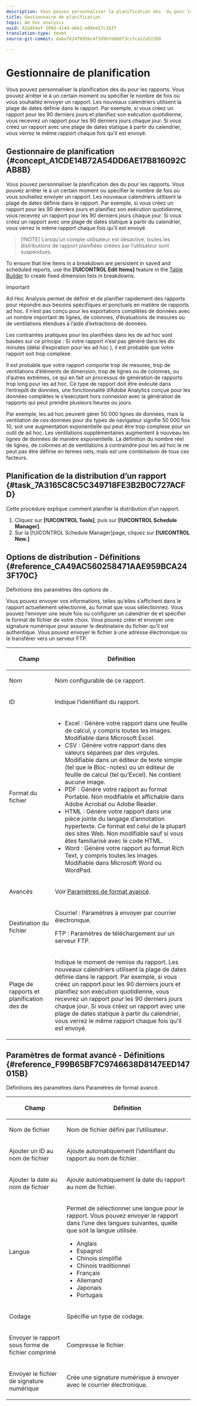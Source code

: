 ```yaml
---
description: Vous pouvez personnaliser la planification des  du pour les rapports. Vous pouvez arrêter le à un certain moment ou spécifier le nombre de fois où vous souhaitez envoyer un rapport. Les nouveaux calendriers utilisent la plage de dates définie dans le rapport. Par exemple, si vous créez un rapport pour les 90 derniers jours et planifiez son exécution quotidienne, vous recevrez un rapport pour les 90 derniers jours chaque jour. Si vous créez un rapport avec une plage de dates statique à partir du calendrier, vous verrez le même rapport chaque fois qu'il est envoyé.
title: Gestionnaire de planification
topic: Ad hoc analysis
uuid: 82a054ef-109d-414d-a6e1-e09ee57c163f
translation-type: tm+mt
source-git-commit: dabaf6247695bc4f3d9bfe668f3ccfca12a52269

---
```



# Gestionnaire de planification

Vous pouvez personnaliser la planification des  du pour les rapports. Vous pouvez arrêter le à un certain moment ou spécifier le nombre de fois où vous souhaitez envoyer un rapport. Les nouveaux calendriers utilisent la plage de dates définie dans le rapport. Par exemple, si vous créez un rapport pour les 90 derniers jours et planifiez son exécution quotidienne, vous recevrez un rapport pour les 90 derniers jours chaque jour. Si vous créez un rapport avec une plage de dates statique à partir du calendrier, vous verrez le même rapport chaque fois qu&#39;il est envoyé.

## Gestionnaire de planification {#concept_A1CDE14B72A54DD6AE17B816092CAB8B}

Vous pouvez personnaliser la planification des  du pour les rapports. Vous pouvez arrêter le à un certain moment ou spécifier le nombre de fois où vous souhaitez envoyer un rapport. Les nouveaux calendriers utilisent la plage de dates définie dans le rapport. Par exemple, si vous créez un rapport pour les 90 derniers jours et planifiez son exécution quotidienne, vous recevrez un rapport pour les 90 derniers jours chaque jour. Si vous créez un rapport avec une plage de dates statique à partir du calendrier, vous verrez le même rapport chaque fois qu&#39;il est envoyé.

>[!NOTE] Lorsqu’un compte utilisateur est désactivé, toutes les distributions de rapport planifiées créées par l’utilisateur sont suspendues.

To ensure that line items in a breakdown are persistent in saved and scheduled reports, use the **[!UICONTROL Edit Items]** feature in the [Table Builder](/help/analyze/ad-hoc-analysis/c-tablebuilder.md) to create fixed dimension lists in breakdowns.

>[!IMPORTANT]
>
>Ad Hoc Analysis permet de définir et de planifier rapidement des rapports pour répondre aux besoins spécifiques et ponctuels en matière de rapports ad hoc. Il n’est pas conçu pour les exportations complètes de données avec un nombre important de lignes, de colonnes, d’évaluations de mesures ou de ventilations étendues à l’aide d’extractions de données.
>
>Les contraintes pratiques pour les  planifiées dans les  de ad hoc sont basées sur ce principe : Si votre rapport n’est pas généré dans les dix minutes (délai d’expiration pour les  ad hoc ), il est probable que votre rapport soit trop complexe.
>
>Il est probable que votre rapport comporte trop de mesures, trop de ventilations d’éléments de dimension, trop de lignes ou de colonnes, ou d’autres extrêmes, ce qui en fait un processus de génération de rapports trop long pour les   ad hoc. Ce type de rapport doit être exécuté dans l’entrepôt de données, une fonctionnalité d’Adobe Analytics conçue pour les données complètes  le  s’exécutant hors connexion avec la génération de rapports qui peut prendre plusieurs heures ou jours.
>
>Par exemple, les ad hoc  peuvent gérer 50 000 lignes de données, mais la ventilation de ces données pour dix types de navigateur signifie 50 000 fois 10, soit une augmentation exponentielle qui peut être trop complexe pour un outil de ad hoc. Les ventilations supplémentaires augmentent à nouveau les lignes de données de manière exponentielle. La définition du nombre réel de lignes, de colonnes et de ventilations à contraindre pour les ad hoc   le ne peut pas être définie en termes nets, mais est une combinaison de tous ces facteurs.

## Planification de la distribution d’un rapport {#task_7A3165C8C5C349718FE3B2B0C727ACFD}

Cette procédure explique comment planifier la distribution d’un rapport.

<!-- 

t_schedule_delivery.xml

 -->

1. Cliquez sur **[!UICONTROL Tools]**, puis sur **[!UICONTROL Schedule Manager]**.
1. Sur la [!UICONTROL Schedule Manager]page, cliquez sur **[!UICONTROL New.]**

## Options de distribution - Définitions {#reference_CA49AC560258471AAE959BCA243F170C}

Définitions des paramètres des options de .

<!-- 

r_delivery_options.xml

 -->

Vous pouvez envoyer vos informations, telles qu’elles s’affichent dans le rapport actuellement sélectionné, au format que vous sélectionnez. Vous pouvez l’envoyer une seule fois ou configurer un calendrier de  et spécifier le format de fichier de votre choix. Vous pouvez créer et envoyer une signature numérique pour assurer le destinataire du fichier qu’il est authentique. Vous pouvez envoyer le fichier à une adresse électronique ou le transférer vers un serveur FTP.

<table id="table_C18A0F1C9E214EB585A29801BA2400F8"> 
 <thead> 
  <tr> 
   <th colname="col1" class="entry"> <p>Champ </p> </th> 
   <th colname="col2" class="entry"> <p>Définition </p> </th> 
  </tr> 
 </thead>
 <tbody> 
  <tr> 
   <td colname="col1"> <p>Nom </p> </td> 
   <td colname="col2"> <p> Nom configurable de ce rapport. </p> </td> 
  </tr> 
  <tr> 
   <td colname="col1"> <p>ID </p> </td> 
   <td colname="col2"> <p>Indique l’identifiant du rapport. </p> </td> 
  </tr> 
  <tr> 
   <td colname="col1"> <p> Format du fichier </p> </td> 
   <td colname="col2"> 
    <ul id="ul_711C2D9B216C48359F7B42521D927872"> 
     <li id="li_36E8DEFDA1B84890A4204A6DFF4E0267">Excel : Génère votre rapport dans une feuille de calcul, y compris toutes les images. Modifiable dans Microsoft Excel. </li> 
     <li id="li_C918FA3AE8194BD2B59E554DAC7CBBE2">CSV : Génère votre rapport dans des valeurs séparées par des virgules. Modifiable dans un éditeur de texte simple (tel que le Bloc-notes) ou un éditeur de feuille de calcul (tel qu’Excel). Ne contient aucune image. </li> 
     <li id="li_B7C8C098C5264B349C21077A0DEFE059">PDF : Génère votre rapport au format  Portable. Non modifiable et affichable dans Adobe Acrobat ou Adobe Reader. </li> 
     <li id="li_B1183DB25DE34B689FBD0E5B44691F49">HTML : Génère votre rapport dans une pièce jointe du langage d’annotation hypertexte. Ce format est celui de la plupart des sites Web. Non modifiable sauf si vous êtes familiarisé avec le code HTML. </li> 
     <li id="li_5ED5F1862AB1490A9FF5695FF9F52C5E">Word : Génère votre rapport au format Rich Text, y compris toutes les images. Modifiable dans Microsoft Word ou WordPad. </li> 
    </ul> </td> 
  </tr> 
  <tr> 
   <td colname="col1"> <p> Avancés </p> </td> 
   <td colname="col2"> <p> Voir <a href="/help/analyze/ad-hoc-analysis/c-schedule.md"   >Paramètres de format avancé</a>. </p> </td> 
  </tr> 
  <tr> 
   <td colname="col1"> <p>Destination du fichier </p> </td> 
   <td colname="col2"> <p>Courriel : Paramètres à envoyer par courrier électronique. </p> <p>FTP : Paramètres de téléchargement sur un serveur FTP. </p> </td> 
  </tr> 
  <tr> 
   <td colname="col1"> <p>Plage de rapports et planification des  de </p> </td> 
   <td colname="col2"> <p>Indique le moment de remise du rapport. Les nouveaux calendriers utilisent la plage de dates définie dans le rapport. Par exemple, si vous créez un rapport pour les 90 derniers jours et planifiez son exécution quotidienne, vous recevrez un rapport pour les 90 derniers jours chaque jour. Si vous créez un rapport avec une plage de dates statique à partir du calendrier, vous verrez le même rapport chaque fois qu'il est envoyé. </p> </td> 
  </tr> 
 </tbody> 
</table>

## Paramètres de format avancé - Définitions {#reference_F99B65BF7C9746638D8147EED147015B}

Définitions des paramètres dans Paramètres de format avancé.

<!-- 

r_advanced_format_settings_dsc.xml

 -->

<table id="table_CD0888E8390745F4B83DF6AC69CB0854"> 
 <thead> 
  <tr> 
   <th colname="col1" class="entry"> <p>Champ </p> </th> 
   <th colname="col2" class="entry"> <p>Définition </p> </th> 
  </tr> 
 </thead>
 <tbody> 
  <tr> 
   <td colname="col1"> <p>Nom de fichier </p> </td> 
   <td colname="col2"> <p>Nom de fichier défini par l’utilisateur. </p> </td> 
  </tr> 
  <tr> 
   <td colname="col1"> <p>Ajouter un ID au nom de fichier </p> </td> 
   <td colname="col2"> <p>Ajoute automatiquement l’identifiant du rapport au nom de fichier. </p> </td> 
  </tr> 
  <tr> 
   <td colname="col1"> <p> Ajouter la date au nom de fichier </p> </td> 
   <td colname="col2"> <p> Ajoute automatiquement la date du rapport au nom de fichier. </p> </td> 
  </tr> 
  <tr> 
   <td colname="col1"> <p>Langue </p> </td> 
   <td colname="col2"> <p> Permet de sélectionner une langue pour le rapport. Vous pouvez envoyer le rapport dans l’une des langues suivantes, quelle que soit la langue utilisée. </p> 
    <ul id="ul_BD3D331B0D6146F79A6D254136E43920"> 
     <li id="li_0EE6A371B1BB4627BD3F64BD0EF07E44">Anglais </li> 
     <li id="li_5EF76261928543FDB36D99E4C89DE994">Espagnol </li> 
     <li id="li_FABF47E8CD64486BA1567E02460422C5">Chinois simplifié </li> 
     <li id="li_8A6BC2DE92DB47DA9397B8931D8DCC6E">Chinois traditionnel </li> 
     <li id="li_EDA24D700BE040E8B839B82E31DABC28">Français </li> 
     <li id="li_A8D41DCCC91542BB8D0A522EC99575E8">Allemand </li> 
     <li id="li_E9F73C93C94A46B78BCE85A7261CEDD4">Japonais </li> 
     <li id="li_699B97050AA54D818659C191F4594E4E">Portugais </li> 
    </ul> </td> 
  </tr> 
  <tr> 
   <td colname="col1"> <p>Codage  </p> </td> 
   <td colname="col2"> <p>Spécifie un type de codage. </p> </td> 
  </tr> 
  <tr> 
   <td colname="col1"> <p> Envoyer le rapport sous forme de fichier comprimé </p> </td> 
   <td colname="col2"> <p> Compresse le fichier. </p> </td> 
  </tr> 
  <tr> 
   <td colname="col1"> <p>Envoyer le fichier de signature numérique </p> </td> 
   <td colname="col2"> <p>Crée une signature numérique à envoyer avec le courrier électronique. </p> </td> 
  </tr> 
 </tbody> 
</table>

